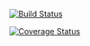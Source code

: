 [![Build Status](https://travis-ci.org/danielmartinezvigo/renju.svg?branch=master)](https://travis-ci.org/danielmartinezvigo/renju)

[![Coverage Status](https://coveralls.io/repos/github/danielmartinezvigo/renju/badge.svg?branch=master)](https://coveralls.io/github/danielmartinezvigo/renju?branch=master)
